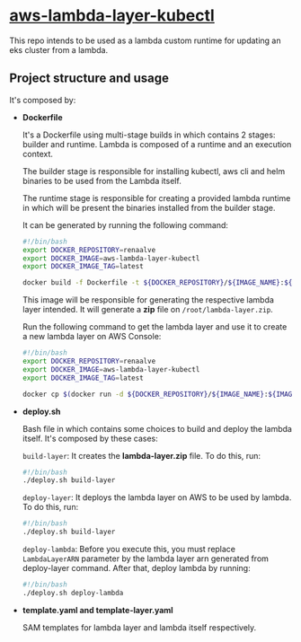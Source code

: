 # [aws-lambda-layer-kubectl](#jenkins)

This repo intends to be used as a lambda custom runtime for updating an eks cluster from a lambda.

## **Project structure and usage**

It's composed by:

- **Dockerfile** 
    
    It's a Dockerfile using multi-stage builds in which contains 2 stages: builder and runtime. Lambda is composed of a runtime and an execution context. 

    The builder stage is responsible for installing kubectl, aws cli and helm binaries to be used from the Lambda itself.

    The runtime stage is responsible for creating a provided lambda runtime in which will be present the binaries installed from the builder stage.

    It can be generated by running the following command:
    ```bash
    #!/bin/bash
    export DOCKER_REPOSITORY=renaalve
    export DOCKER_IMAGE=aws-lambda-layer-kubectl
    export DOCKER_IMAGE_TAG=latest

    docker build -f Dockerfile -t ${DOCKER_REPOSITORY}/${IMAGE_NAME}:${IMAGE_TAG} .
    ``` 
    
    This image will be responsible for generating the respective lambda layer intended. It will generate a **zip** file on `/root/lambda-layer.zip`. 

    Run the following command to get the lambda layer and use it to create a new lambda layer on AWS Console:
    ```bash
    #!/bin/bash
    export DOCKER_REPOSITORY=renaalve
    export DOCKER_IMAGE=aws-lambda-layer-kubectl
    export DOCKER_IMAGE_TAG=latest

    docker cp $(docker run -d ${DOCKER_REPOSITORY}/${IMAGE_NAME}:${IMAGE_TAG}):/root/lambda-layer.zip .
    ``` 

- **deploy.sh** 

    Bash file in which contains some choices to build and deploy the lambda itself. It's composed by these cases:

    `build-layer`: It creates the **lambda-layer.zip** file. To do this, run:
    ```bash
    #!/bin/bash
    ./deploy.sh build-layer
    ``` 

    `deploy-layer`: It deploys the lambda layer on AWS to be used by lambda. To do this, run:
    ```bash
    #!/bin/bash
    ./deploy.sh build-layer
    ``` 

    `deploy-lambda`: Before you execute this, you must replace `LambdaLayerARN` parameter by the lambda layer arn generated from deploy-layer command. After that, deploy lambda by running:
    ```bash
    #!/bin/bash
    ./deploy.sh deploy-lambda
    ``` 

- **template.yaml and template-layer.yaml**  

    SAM templates for lambda layer and lambda itself respectively.